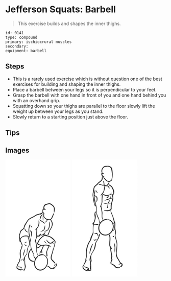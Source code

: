 # Jefferson Squats: Barbell
> This exercise builds and shapes the inner thighs.

``` 
id: 0141 
type: compound 
primary: ischiocrural muscles 
secondary:  
equipment: barbell 
``` 

## Steps

 - This is a rarely used exercise which is without question one of the best exercises for building and shaping the inner thighs.
 - Place a barbell between your legs so it is perpendicular to your feet.
 - Grasp the barbell with one hand in front of you and one hand behind you with an overhand grip.
 - Squatting down so your thighs are parallel to the floor slowly lift the weight up between your legs as you stand.
 - Slowly return to a starting position just above the floor.

## Tips


## Images

<svg width="154pt" height="275pt" viewBox="0 0 154 275" xmlns="http://www.w3.org/2000/svg"><g fill="#FFF"><path d="M0 0h154v275H0V0m91.43 106.5c-2.21 2.17-1.89 5.45-2 8.29-.44.25-1.3.77-1.73 1.02-.54 2.54-.71 5.13-.34 7.71-3.66 1.98-7.52 3.58-11.61 4.41-4.21.83-7.21 4.1-11 5.83-4.37 2.05-9.03 4.01-12.26 7.75-2.15 2.89-3.79 6.14-5.92 9.05-2.24 2.98-3.16 6.64-3.82 10.24-1.98 1.75-4.34 2.99-6.33 4.71-1.98 2.44-2.21 5.75-3.29 8.61-2.45 5.71-.01 11.86.02 17.78 4.19 1.6 4.91 6.91 5.92 10.72-.28-.08-.83-.25-1.11-.33.53 5.26-3.49 9.42-3.86 14.56-1.1 4.39.61 8.76.45 13.16-.96 2.85-2.07 5.69-2.12 8.76-2.38 3.02-4.22 6.44-5.37 10.12-.94 2.41-1.55 5.66.48 7.71 2.81 1.93 6.14 3.2 9.55 3.5.44-.65 1.32-1.93 1.76-2.58 1.37 2.33 3.76 2.73 6.24 2.69 1.41-3.21 2.59-6.59 2.84-10.11-.46-3-1.57-5.93-1.42-9.01.29-3.98-1.39-7.95-.35-11.89 1.23-2.93 3.52-5.25 4.93-8.08.68-5.15.88-10.41 2.66-15.35 6.4-6.66 3.64-16.79.5-24.31.28-.38.84-1.14 1.11-1.51-6.94-4.27-16.91-1.04-20.95 5.83-.22-2.4-.39-4.8-.72-7.19 1.07-3.33 1.85-6.76 3.09-10.04 1.74-2.29 4.51-3.59 6.24-5.93.22.32.66.95.88 1.27.83-.85 1.65-1.69 2.5-2.51l-2.39 1.04c1.04-4.03 2.49-7.99 4.81-11.47 2.34-3.44 3.82-7.58 7.17-10.23 4.15-3.5 9.68-4.64 13.99-7.89 3.71-3.05 8.7-3.28 12.96-5.21-.15.61-.43 1.84-.57 2.46 2.63-1.65 4.8-3.88 6.7-6.3.8 3.36.1 6.82.54 10.22 2.13 3.19 5.08 5.9 8.58 7.53-2.05 1.85-3.85 3.94-5.46 6.19 2.94-.72 4.84-3.36 6.27-5.85l6.85-.27c2.27 3.33 3.95 7.25 3.49 11.37-.55 6.45-5.92 10.93-7.35 17.06-.56 2.4-2.5 4.34-2.82 6.77.3.18.9.53 1.2.7 2.47-3.42 3.14-7.68 4.82-11.46 1.63-2.74 3.43-5.4 4.57-8.4 2.66-5.38 1.97-12.7-2.86-16.65 3.86-3.37 5.15-8.46 7.08-13 1.46-6.3 4.33-13.88-.27-19.59-3.46-2.98-7.54-7.55-12.59-5.91-3.33.99-7.4 1.01-9.69 4.01m-8.39 25.53c-1.84 2.27-1.09 5.37-.88 8.03.89-2.16 1.46-4.42 2.29-6.59 1.24-1.91 2.82-3.57 4.06-5.48-2.09.92-4.13 2.14-5.47 4.04m5.35.03c-.73 3.86-.57 7.84.25 11.68.91-3.81 1.16-7.97-.25-11.68m-8.51 7.96c2.73 5.59 9.72 6.41 13.26 11.31-.74-1.85-1.15-4.11-3.15-5.03-3.46-1.97-6.57-4.47-10.11-6.28m-1.98 2.21c.82 5.19.25 10.68-2.17 15.38-2.11 2.51-4.33 4.96-5.68 8 .98-.55 1.95-1.11 2.92-1.67.19 5.06-.63 10.1-.31 15.17.3 4.71-2.45 8.79-3.83 13.12.41-.02 1.22-.05 1.63-.07.88 6.25 2.84 12.42 2.4 18.8-.34 5.3 1.06 10.55 3.6 15.18-.89-5.93-3.22-11.73-2.22-17.84 3.72-.93 7.4-2.53 9.08-6.24 1.8 0 3.6-.02 5.4-.06-2.55 6.39-5.15 12.84-9.28 18.41.97-.45 1.94-.89 2.91-1.34a75.36 75.36 0 0 1 2.28-4.48c.12 1.19.35 3.57.47 4.76l1.84.16c-.18-2.24-.43-4.47-1.02-6.63 1.8-3.49 2.92-7.26 4.65-10.78 3.7-1.47 7.51-.73 11.1.69-2.44 4.47-4.23 9.31-5.52 14.23.26 3.2.63 6.39.46 9.61.8.01 1.6-.02 2.4-.02 0-3.81-1.32-7.59-.8-11.39 1.15-4.09 3.3-7.78 4.97-11.66 1.18.05 3.53.16 4.71.21-2.46-2.34-5.87-3.05-9-4.02-4.24-1.33-8.6.39-12.9.23-3.22.12-6.21-1.25-9.14-2.39 1.94-8.28 8.31-15.14 15.7-19.03 5.41 1.54 11.42 2.13 15.89 5.9 2.08 2 4.65 3.5 6.47 5.77 2.39 3.25.27 7.26-.08 10.8-.55 4.81-3.39 8.92-4.16 13.68-1.09 6.11-5.18 11.9-3.71 18.28 2.09 4.27 6.25 7.05 9.09 10.79.45-.58.9-1.15 1.35-1.72-2.64-3.1-5.3-6.18-8.41-8.83-1.33-7.12 2.74-13.36 3.77-20.18.73-4.12 2.93-7.84 3.44-12.02.28-3.52 2.99-7.1 1.1-10.55-4.1-6.14-10.31-11.03-17.76-12.21-2.33-1.91-5.32-2.3-8.14-3 1.23-1.83 2.5-3.67 3.23-5.77-3.94 2.21-6.14 7.7-11.36 7 .06-.78.17-2.35.23-3.14-2.36 2.73-5.73 3.79-9.2 4.24-.17-5.31 1.18-10.6.33-15.89 1.59-1.79 3.1-3.73 3.76-6.07 1.24-4.33 3.3-9.73-.49-13.41m26.03 2.78c-2.08 6.02.11 13.33-4.17 18.59-1.87 3.03-5.91 2.69-8.57 4.69 6.89 1.63 12.35-4.95 12.88-11.26.25-3.98.94-8.1-.14-12.02m-47.22 7.12c-1.2 5.17-2.86 10.42-2.24 15.79.48 4.27.17 8.7 1.83 12.76 1.6 4.09 1.17 8.65 2.96 12.68-.27 5.3-.27 10.66.91 15.86-5.38 5.28-8.26 13.41-6.14 20.8 1.23 4.75 5.28 8.7 10.17 9.5 1.38.48 2.43.03 3.13-1.34-3.67-1.06-7.83-2.05-9.84-5.68-4.24-6.8-1.35-15.29 3.07-21.22 1.78 3.76 3.49 7.57 5.71 11.1-.86 4.18 1.41 7.68 3.98 10.7-2.47 4.56-3.2 9.96-2.16 15.03 1.33 7.23 8.28 13.48 15.9 12.09 12.27-2.06 19.37-17 15.06-28.25-2.13-4.98-6.63-9-12-10.01-3.63-.46-7.12 1-10.08 2.98l2.07 1.53c3.28-2.38 7.47-2.69 11.37-2.32 3.28 2.16 6.14 5.25 7.3 9.08 2.74 8.99-1.57 20.17-10.48 23.88-4.75 2.12-10.83.93-14.07-3.25-6.07-7.69-3.77-20.36 4.09-25.93-.43-.69-.86-1.37-1.29-2.05a41.022 41.022 0 0 0-4.75 5.11c-2.33-1.78-4.06-4.24-4.13-7.26-.32-6.47-5.54-11.34-6.22-17.72-.79-4.32-.2-8.7-.31-13.05-1.87-9.23-4.5-18.44-4.5-27.94-.12-3.78 1.6-7.32 1.73-11.06-.27-.45-.8-1.36-1.07-1.81m1.98.1c.63 2.84 1.44 6.24 4.54 7.34a30.186 30.186 0 0 0-4.54-7.34m34.54 1.31c-1.28 3.65-1.71 7.59-3.33 11.11-2.44 1.73-5.4 2.59-7.71 4.55 2.38-.38 4.86-.82 6.89-2.24 4.78-2.5 4.47-8.78 4.15-13.42m-47.77 10.9c1.76 3.14 4.47 6.02 8.3 6.2-2.55-2.54-6.63-4.2-6.89-8.31-.48.7-.95 1.4-1.41 2.11m11.38 1.18c1.35 2.27 3.74 4.11 3.91 6.93.25 3.35-.73 6.65-.64 10.01 1.76-4.16 4.05-9.08 1.84-13.49-.74-2.22-3.27-2.55-5.11-3.45m39.09 21.93c1.51 2.85 2.98 5.91 5.59 7.94 4.07 3.31 12.6 1.27 11.77-4.93-2.04 1.48-3.75 3.55-6.15 4.47-5.22.38-7.48-4.94-11.21-7.48m-5.45 2.88c1.63 2.59 3.61 4.99 6.14 6.77-.92-3.1-3.48-5.17-6.14-6.77m21.06 7.58c.44-.18 1.33-.56 1.78-.75-.07-1.83-3.09-.57-1.78.75m5.98 47.13c.5 1.32 1.95 2.68 1.29 4.2-.93 1.2-2.02 2.27-3.05 3.38-.53-.28-1.6-.83-2.13-1.1-.29.75-.86 2.24-1.15 2.99-2.26.32-5.07.67-6.66-1.36-2.04-2.21-4.78-4.68-8.03-3.43 2.58 1.53 5.06 3.23 7.11 5.45 2.3 2.47 5.94 1.62 8.94 1.84 1.98-2.77 4.33-5.23 6.78-7.59.13-2.34.86-5-1.62-6.43-.5.68-1 1.36-1.48 2.05m-.94.76c-.98.5-2.47 1.7-1.98 2.92 1.37.55 4.01-2.49 1.98-2.92z"/><path d="M94.65 106.87c2.88-1.32 6.03-1.94 9.08-2.74 3.61 1.75 7.4 3.85 9.53 7.39 2.07 3.97-.24 8.55 1.4 12.63-2.6 3.52-4.31 7.56-6.01 11.56-.71 1.74-2.05 3.18-3.61 4.2-4.55.13-9.41-1.11-12.54-4.6-1.92-1.75-1.31-4.59-1.6-6.89 2.25-1.96-1.03-3.83-1.72-5.71-1.52-1.84-.71-4.41 1.09-5.7 1.79.26 3.52.81 5.29 1.21-1.34-1.54-2.74-3-4.22-4.4.31-2.59.81-5.55 3.31-6.95zM80.78 177.01c3.66 1.55 7.32.21 10.96-.66-6.8 4.57-13.63 10.09-16.01 18.3-1.02.03-2.04.06-3.06.1-1.53-4.35-.5-8.83 1.72-12.73 2.49-1.09 5.2-1.65 7.59-3.01l-1.2-2z"/><path d="M74.46 179.08c1.15-1.41 3.5-1.21 5.12-.85-.3 1.42-4.37 2.56-5.12.85zM41.4 181.25c3.37-1.59 7.17-1.32 10.78-1.04 1.97 6.01 4.44 12.19 3.62 18.64-.93 4.25-3.99 7.7-4.94 11.95-.48 3.01 0 6.09-.45 9.11-1.59 3.12-4.17 5.61-5.77 8.74-1.83 3.22-2.43 6.93-2.73 10.58 1.35-1.51 2.34-3.28 3.01-5.18-.03 5.19-.32 10.44.7 15.56.55 2.37-.24 4.72-.72 7.02-.99.72-1.97 1.45-2.96 2.18-.82-.71-1.64-1.42-2.46-2.14-.61-.27-1.84-.8-2.45-1.07-.48.5-1.43 1.51-1.91 2.02-2.63-1.5-8.27-2.4-6.94-6.59 1.53-4.02 2.83-8.31 5.77-11.58.03-3.31 1.05-6.43 2.24-9.48.65-5.23-.88-10.57.3-15.79.75-4.52 4.19-8.39 3.68-13.14.48-4.28-3.26-7.19-4.04-11.15-1.25-3.78 1.84-7.47 5.27-8.64m2.25 14.84c2.78-.19 5.59-1.09 7.17-3.56-2.62.66-5.03 1.94-7.17 3.56m1.07 2.05c.86 2.74 2.83 4.73 5.96 4.07-1.05-.61-2.07-1.27-3.06-1.96-.92-.77-1.9-1.46-2.9-2.11m-2.85 28.67c2.23-5.62 3.4-11.61 4.93-17.45-3.34 5.08-5.34 11.35-4.93 17.45M35.2 238.4c2.36-1.75 4.6-3.71 6.31-6.12-2.69 1.33-4.93 3.44-6.31 6.12m-5.96 12.2c2.61 2.42 6.22 2.53 9.48 3.39-.21-.5-.62-1.5-.83-2.01-2.87-.56-5.76-.98-8.65-1.38zM72.85 194.8c1.23 1.61 2.26 3.38 3.59 4.92 1.7.72 3.54 1.06 5.28 1.71-1.38 2.87-4.02 4.32-7.12 4.62-.41-3.78-1.43-7.46-1.75-11.25z"/></g><g fill="#333"><path d="M91.43 106.5c2.29-3 6.36-3.02 9.69-4.01 5.05-1.64 9.13 2.93 12.59 5.91 4.6 5.71 1.73 13.29.27 19.59-1.93 4.54-3.22 9.63-7.08 13 4.83 3.95 5.52 11.27 2.86 16.65-1.14 3-2.94 5.66-4.57 8.4-1.68 3.78-2.35 8.04-4.82 11.46-.3-.17-.9-.52-1.2-.7.32-2.43 2.26-4.37 2.82-6.77 1.43-6.13 6.8-10.61 7.35-17.06.46-4.12-1.22-8.04-3.49-11.37l-6.85.27c-1.43 2.49-3.33 5.13-6.27 5.85 1.61-2.25 3.41-4.34 5.46-6.19-3.5-1.63-6.45-4.34-8.58-7.53-.44-3.4.26-6.86-.54-10.22-1.9 2.42-4.07 4.65-6.7 6.3.14-.62.42-1.85.57-2.46-4.26 1.93-9.25 2.16-12.96 5.21-4.31 3.25-9.84 4.39-13.99 7.89-3.35 2.65-4.83 6.79-7.17 10.23-2.32 3.48-3.77 7.44-4.81 11.47l2.39-1.04c-.85.82-1.67 1.66-2.5 2.51-.22-.32-.66-.95-.88-1.27-1.73 2.34-4.5 3.64-6.24 5.93-1.24 3.28-2.02 6.71-3.09 10.04.33 2.39.5 4.79.72 7.19 4.04-6.87 14.01-10.1 20.95-5.83-.27.37-.83 1.13-1.11 1.51 3.14 7.52 5.9 17.65-.5 24.31-1.78 4.94-1.98 10.2-2.66 15.35-1.41 2.83-3.7 5.15-4.93 8.08-1.04 3.94.64 7.91.35 11.89-.15 3.08.96 6.01 1.42 9.01-.25 3.52-1.43 6.9-2.84 10.11-2.48.04-4.87-.36-6.24-2.69-.44.65-1.32 1.93-1.76 2.58-3.41-.3-6.74-1.57-9.55-3.5-2.03-2.05-1.42-5.3-.48-7.71 1.15-3.68 2.99-7.1 5.37-10.12.05-3.07 1.16-5.91 2.12-8.76.16-4.4-1.55-8.77-.45-13.16.37-5.14 4.39-9.3 3.86-14.56.28.08.83.25 1.11.33-1.01-3.81-1.73-9.12-5.92-10.72-.03-5.92-2.47-12.07-.02-17.78 1.08-2.86 1.31-6.17 3.29-8.61 1.99-1.72 4.35-2.96 6.33-4.71.66-3.6 1.58-7.26 3.82-10.24 2.13-2.91 3.77-6.16 5.92-9.05 3.23-3.74 7.89-5.7 12.26-7.75 3.79-1.73 6.79-5 11-5.83 4.09-.83 7.95-2.43 11.61-4.41-.37-2.58-.2-5.17.34-7.71.43-.25 1.29-.77 1.73-1.02.11-2.84-.21-6.12 2-8.29m3.22.37c-2.5 1.4-3 4.36-3.31 6.95 1.48 1.4 2.88 2.86 4.22 4.4-1.77-.4-3.5-.95-5.29-1.21-1.8 1.29-2.61 3.86-1.09 5.7.69 1.88 3.97 3.75 1.72 5.71.29 2.3-.32 5.14 1.6 6.89 3.13 3.49 7.99 4.73 12.54 4.6 1.56-1.02 2.9-2.46 3.61-4.2 1.7-4 3.41-8.04 6.01-11.56-1.64-4.08.67-8.66-1.4-12.63-2.13-3.54-5.92-5.64-9.53-7.39-3.05.8-6.2 1.42-9.08 2.74M41.4 181.25c-3.43 1.17-6.52 4.86-5.27 8.64.78 3.96 4.52 6.87 4.04 11.15.51 4.75-2.93 8.62-3.68 13.14-1.18 5.22.35 10.56-.3 15.79-1.19 3.05-2.21 6.17-2.24 9.48-2.94 3.27-4.24 7.56-5.77 11.58-1.33 4.19 4.31 5.09 6.94 6.59.48-.51 1.43-1.52 1.91-2.02.61.27 1.84.8 2.45 1.07.82.72 1.64 1.43 2.46 2.14.99-.73 1.97-1.46 2.96-2.18.48-2.3 1.27-4.65.72-7.02-1.02-5.12-.73-10.37-.7-15.56-.67 1.9-1.66 3.67-3.01 5.18.3-3.65.9-7.36 2.73-10.58 1.6-3.13 4.18-5.62 5.77-8.74.45-3.02-.03-6.1.45-9.11.95-4.25 4.01-7.7 4.94-11.95.82-6.45-1.65-12.63-3.62-18.64-3.61-.28-7.41-.55-10.78 1.04z"/><path d="M83.04 132.03c1.34-1.9 3.38-3.12 5.47-4.04-1.24 1.91-2.82 3.57-4.06 5.48-.83 2.17-1.4 4.43-2.29 6.59-.21-2.66-.96-5.76.88-8.03zM88.39 132.06c1.41 3.71 1.16 7.87.25 11.68-.82-3.84-.98-7.82-.25-11.68zM79.88 140.02c3.54 1.81 6.65 4.31 10.11 6.28 2 .92 2.41 3.18 3.15 5.03-3.54-4.9-10.53-5.72-13.26-11.31zM77.9 142.23c3.79 3.68 1.73 9.08.49 13.41-.66 2.34-2.17 4.28-3.76 6.07.85 5.29-.5 10.58-.33 15.89 3.47-.45 6.84-1.51 9.2-4.24-.06.79-.17 2.36-.23 3.14 5.22.7 7.42-4.79 11.36-7-.73 2.1-2 3.94-3.23 5.77 2.82.7 5.81 1.09 8.14 3 7.45 1.18 13.66 6.07 17.76 12.21 1.89 3.45-.82 7.03-1.1 10.55-.51 4.18-2.71 7.9-3.44 12.02-1.03 6.82-5.1 13.06-3.77 20.18 3.11 2.65 5.77 5.73 8.41 8.83-.45.57-.9 1.14-1.35 1.72-2.84-3.74-7-6.52-9.09-10.79-1.47-6.38 2.62-12.17 3.71-18.28.77-4.76 3.61-8.87 4.16-13.68.35-3.54 2.47-7.55.08-10.8-1.82-2.27-4.39-3.77-6.47-5.77-4.47-3.77-10.48-4.36-15.89-5.9-7.39 3.89-13.76 10.75-15.7 19.03 2.93 1.14 5.92 2.51 9.14 2.39 4.3.16 8.66-1.56 12.9-.23 3.13.97 6.54 1.68 9 4.02-1.18-.05-3.53-.16-4.71-.21-1.67 3.88-3.82 7.57-4.97 11.66-.52 3.8.8 7.58.8 11.39-.8 0-1.6.03-2.4.02.17-3.22-.2-6.41-.46-9.61 1.29-4.92 3.08-9.76 5.52-14.23-3.59-1.42-7.4-2.16-11.1-.69-1.73 3.52-2.85 7.29-4.65 10.78.59 2.16.84 4.39 1.02 6.63l-1.84-.16c-.12-1.19-.35-3.57-.47-4.76a75.36 75.36 0 0 0-2.28 4.48c-.97.45-1.94.89-2.91 1.34 4.13-5.57 6.73-12.02 9.28-18.41-1.8.04-3.6.06-5.4.06-1.68 3.71-5.36 5.31-9.08 6.24-1 6.11 1.33 11.91 2.22 17.84-2.54-4.63-3.94-9.88-3.6-15.18.44-6.38-1.52-12.55-2.4-18.8-.41.02-1.22.05-1.63.07 1.38-4.33 4.13-8.41 3.83-13.12-.32-5.07.5-10.11.31-15.17-.97.56-1.94 1.12-2.92 1.67 1.35-3.04 3.57-5.49 5.68-8 2.42-4.7 2.99-10.19 2.17-15.38m2.88 34.78l1.2 2c-2.39 1.36-5.1 1.92-7.59 3.01-2.22 3.9-3.25 8.38-1.72 12.73 1.02-.04 2.04-.07 3.06-.1 2.38-8.21 9.21-13.73 16.01-18.3-3.64.87-7.3 2.21-10.96.66m-6.32 2.07c.75 1.71 4.82.57 5.12-.85-1.62-.36-3.97-.56-5.12.85m-1.61 15.72c.32 3.79 1.34 7.47 1.75 11.25 3.1-.3 5.74-1.75 7.12-4.62-1.74-.65-3.58-.99-5.28-1.71-1.33-1.54-2.36-3.31-3.59-4.92z"/><path d="M103.93 145.01c1.08 3.92.39 8.04.14 12.02-.53 6.31-5.99 12.89-12.88 11.26 2.66-2 6.7-1.66 8.57-4.69 4.28-5.26 2.09-12.57 4.17-18.59zM56.71 152.13c.27.45.8 1.36 1.07 1.81-.13 3.74-1.85 7.28-1.73 11.06 0 9.5 2.63 18.71 4.5 27.94.11 4.35-.48 8.73.31 13.05.68 6.38 5.9 11.25 6.22 17.72.07 3.02 1.8 5.48 4.13 7.26 1.44-1.83 3.02-3.55 4.75-5.11.43.68.86 1.36 1.29 2.05-7.86 5.57-10.16 18.24-4.09 25.93 3.24 4.18 9.32 5.37 14.07 3.25 8.91-3.71 13.22-14.89 10.48-23.88-1.16-3.83-4.02-6.92-7.3-9.08-3.9-.37-8.09-.06-11.37 2.32l-2.07-1.53c2.96-1.98 6.45-3.44 10.08-2.98 5.37 1.01 9.87 5.03 12 10.01 4.31 11.25-2.79 26.19-15.06 28.25-7.62 1.39-14.57-4.86-15.9-12.09-1.04-5.07-.31-10.47 2.16-15.03-2.57-3.02-4.84-6.52-3.98-10.7-2.22-3.53-3.93-7.34-5.71-11.1-4.42 5.93-7.31 14.42-3.07 21.22 2.01 3.63 6.17 4.62 9.84 5.68-.7 1.37-1.75 1.82-3.13 1.34-4.89-.8-8.94-4.75-10.17-9.5-2.12-7.39.76-15.52 6.14-20.8-1.18-5.2-1.18-10.56-.91-15.86-1.79-4.03-1.36-8.59-2.96-12.68-1.66-4.06-1.35-8.49-1.83-12.76-.62-5.37 1.04-10.62 2.24-15.79zM58.69 152.23c1.85 2.22 3.39 4.68 4.54 7.34-3.1-1.1-3.91-4.5-4.54-7.34zM93.23 153.54c.32 4.64.63 10.92-4.15 13.42-2.03 1.42-4.51 1.86-6.89 2.24 2.31-1.96 5.27-2.82 7.71-4.55 1.62-3.52 2.05-7.46 3.33-11.11zM45.46 164.44c.46-.71.93-1.41 1.41-2.11.26 4.11 4.34 5.77 6.89 8.31-3.83-.18-6.54-3.06-8.3-6.2z"/><path d="M56.84 165.62c1.84.9 4.37 1.23 5.11 3.45 2.21 4.41-.08 9.33-1.84 13.49-.09-3.36.89-6.66.64-10.01-.17-2.82-2.56-4.66-3.91-6.93zM95.93 187.55c3.73 2.54 5.99 7.86 11.21 7.48 2.4-.92 4.11-2.99 6.15-4.47.83 6.2-7.7 8.24-11.77 4.93-2.61-2.03-4.08-5.09-5.59-7.94zM90.48 190.43c2.66 1.6 5.22 3.67 6.14 6.77-2.53-1.78-4.51-4.18-6.14-6.77zM43.65 196.09c2.14-1.62 4.55-2.9 7.17-3.56-1.58 2.47-4.39 3.37-7.17 3.56zM111.54 198.01c-1.31-1.32 1.71-2.58 1.78-.75-.45.19-1.34.57-1.78.75zM44.72 198.14c1 .65 1.98 1.34 2.9 2.11.99.69 2.01 1.35 3.06 1.96-3.13.66-5.1-1.33-5.96-4.07zM41.87 226.81c-.41-6.1 1.59-12.37 4.93-17.45-1.53 5.84-2.7 11.83-4.93 17.45zM35.2 238.4c1.38-2.68 3.62-4.79 6.31-6.12-1.71 2.41-3.95 4.37-6.31 6.12zM117.52 245.14c.48-.69.98-1.37 1.48-2.05 2.48 1.43 1.75 4.09 1.62 6.43-2.45 2.36-4.8 4.82-6.78 7.59-3-.22-6.64.63-8.94-1.84-2.05-2.22-4.53-3.92-7.11-5.45 3.25-1.25 5.99 1.22 8.03 3.43 1.59 2.03 4.4 1.68 6.66 1.36.29-.75.86-2.24 1.15-2.99.53.27 1.6.82 2.13 1.1 1.03-1.11 2.12-2.18 3.05-3.38.66-1.52-.79-2.88-1.29-4.2z"/><path d="M116.58 245.9c2.03.43-.61 3.47-1.98 2.92-.49-1.22 1-2.42 1.98-2.92zM29.24 250.6c2.89.4 5.78.82 8.65 1.38.21.51.62 1.51.83 2.01-3.26-.86-6.87-.97-9.48-3.39z"/></g></svg>
<svg width="154pt" height="275pt" viewBox="0 0 154 275" xmlns="http://www.w3.org/2000/svg"><g fill="#FFF"><path d="M0 0h154v275H0V0m73.16 17.17c-3.92 3.49-5.55 9.64-2.76 14.31-.52.3-1.55.9-2.07 1.2.54 2.22 1.12 4.46 2.27 6.45-.67 2.82-.19 6.06-1.94 8.53-1.39 1.6-3.2 2.75-4.83 4.08-3.25 2.4-5.49 5.89-8.85 8.18-2.94 2.07-4.55 5.52-4.85 9.05-.56 5.7-2.58 11.34-1.56 17.11 1.23 7.89 2.12 15.96 5.41 23.33.49-.04 1.46-.12 1.94-.15 1.03 3.88.12 7.9.59 11.85-.9.61-1.86 1.15-2.8 1.69-.75 2.98-1.58 6.09-.8 9.16 1.69 6.88-.8 14.35-5.85 19.2.62.28 1.85.82 2.46 1.09-1.08 5.91-.39 11.91-.63 17.87-.34 3.89-2.81 7.09-4.39 10.54-1.44 2.85-1.39 6.21-2.87 9.05-7.62 10.72-10.04 24.46-9.1 37.39.17 3.71-1.79 7.18-1.24 10.91-2.39 4.25-3.72 9.07-6.77 12.94.41 1.86.37 4 1.71 5.51 3.46 3.36 8.5 6.41 13.39 4.12 1.86.68 3.74.23 5.52-.47-.09-6.05.07-12.13-.87-18.11.54-1.36 1.31-2.61 1.82-3.97-.6-5.15-2.38-10.78.11-15.7 2.18-5.3 6.74-9.35 8.03-15.07 2.34-5.2.89-11.55 4.48-16.23 3.75-5.12 6.5-11.13 7.22-17.48-1.01.73-2.22 1.4-2.46 2.75-1.35 4.72-2.76 9.55-5.66 13.58-5.48 7.09-3.72 17.03-8.48 24.45a47.585 47.585 0 0 0-7.56 16.72c-.44 2.38-1.46 5.43.9 7.19.36-2.17.62-4.34.9-6.52l.21 4.27c-2.66 4.71-.1 9.97-1.06 14.98.06 2.35-1.37 5.26 1.01 6.94-1.15.28-2.3 1.51-3.49.86-.68-1.5-.21-3.41-1.24-4.71-3.44-1.6-7.17-2.51-10.72-3.87 2.09 2.89 5.55 3.88 8.75 5.01-.45.71-1.36 2.12-1.82 2.83.52.64 1.08 1.28 1.52 1.99-4.44-1.32-10.43-3.72-10.36-9.23.97-1.52 1.87-3.1 2.62-4.75 1.78-3.01 3.63-5.97 5.27-9.05-2.12-3.5.68-7.26.47-10.97-.28-4.79-.46-9.66.58-14.38 1.5-6.95 3.17-14.14 7.42-20 3.03-3.88 3.37-8.98 5.46-13.31 1.22-2.58 2.53-5.3 2.14-8.24-.41-5.91-.3-11.85.73-17.69 3.56-.12 7.42 1.63 10.79.4.01-.38.02-1.15.03-1.53-3.44-.78-6.98-.32-10.47-.45 2.76-7.62 6.22-15.84 3.15-23.96.26-.76.79-2.28 1.05-3.05.37 0 1.09-.01 1.46-.02.14 6.3 3.1 12.13 6.24 17.45-.31 2.64.15 5.3 1.59 7.57-1.67 3.49-3.05 7.23-3.08 11.16-.35 6.25 2.71 12.84 8.23 16 4.93 2.92 11.61 3.06 16.4-.22 3.47 8 .52 16.82 1.06 25.18.63 3.07 2.48 5.82 2.37 9.05 0 7.16 4.02 14.16 1.59 21.28l1.12 2.69c-.75 3.01-1.98 5.88-2.6 8.93 1.63 2.51 4.31 3.89 6.88 5.22 3.13 1.63 4.38 6.11 8.29 6.26 2.63.54 6.76 1.52 7.4-2.19 1.37-.21 2.73-.43 4.1-.64.86-1.48 2.28-2.77 2.49-4.55-.34-1.39-.99-2.67-1.6-3.95-4.41-.51-5.12-5.37-7.25-8.44-3.99-5.57-6.51-12.72-5.04-19.6.92-4.32.67-8.75 1.12-13.12.82-7.61-2.44-14.78-4.17-22.03-.57-2.86.71-5.62.99-8.43.33-4.85-2.33-9.43-1.57-14.28.32-2.91.08-5.84.12-8.76-2.2-3.94-2.65-8.52-4.34-12.65-1.42-5.86-5.16-10.91-6-16.93 1.2-1.7 2.04-3.62 1.7-5.74-.52-6.9 1.67-13.57 3.49-20.13.98-2.87-.38-5.86.09-8.79.88-2.71 2.63-5.21 2.61-8.16.13-4.39-2.48-8.13-4.36-11.9-1.74-3.65-5.96-4.69-8.88-7.11.73-1.74 1.45-3.48 2.2-5.2 2.05-.93 4.57-1.63 5.69-3.79 2.01-8.91 2.28-18.23.29-27.16-.94-3.68-4.75-5.58-8.13-6.39-4.35.2-9.68-.9-12.95 2.75M55.95 172.7c-1.39.17-2.77.42-4.1.85 2.22 1.28 4.73 1.21 7.14.55.37 1.32.73 2.65 1.08 3.99.51.25 1.54.74 2.05.98-.7-2.75-1.63-5.64-3.83-7.58-.79.38-1.57.78-2.34 1.21m.56 13.42c-1.51 2.61-4.45 1.51-6.9 1.77 1.04.72 2.04 1.53 3.24 1.99 1.98.19 3.44-1.29 4.95-2.3-.32-.37-.97-1.1-1.29-1.46m-8.1 11.42c-5.07 7.07-7.07 15.85-7.48 24.41 3.24-8.09 4.77-16.8 8.72-24.62-.31.05-.93.16-1.24.21z"/><path d="M83.08 16.13c3.79-.46 7.96 2.07 8.8 5.9 1.83 8.03 2.86 16.46.91 24.57-1.79 2.52-5.2 3.83-8.21 3.14-4.3-.98-6.07-5.51-9.4-7.97.29-.36.87-1.09 1.16-1.45-1.31-.92-2.63-1.82-3.95-2.71-.53-1.41-1.09-2.79-1.68-4.17 1.6-.17 3.15-.57 4.68-1.05-1.03-.46-3.08-1.36-4.1-1.81-.51-3.8-.56-8.15 2.25-11.14 2.29-2.83 6.23-2.86 9.54-3.31z"/><path d="M71.69 38.98c1.68.63 1.92 2.31 2.47 3.71 3.09 4.44 6.93 8.62 12.53 9.6-1.23 3.08-3.48 5.52-5.56 8.04a90.57 90.57 0 0 0-4.64-.61c-.9-3.47.03-8.34-3.47-10.51.48 3.05 1.1 6.08 1.76 9.1-3.9 2.91-8.83-3.57-12.47.41 2.69.4 5.4 1.19 8.13.85.41.38 1.23 1.12 1.64 1.49.81-.19 2.44-.57 3.25-.75-.02 5.48.11 11.33-2.71 16.24-2.18 2.4-4.3 4.89-5.52 7.95.96-.61 1.92-1.22 2.89-1.82.19 3.42-.2 6.83-.37 10.25-.2 3.02.46 6.12-.46 9.07-.82 2.8-2.16 5.41-3.2 8.13.41.32 1.22.97 1.63 1.29.84 5.83 2.64 11.59 2.29 17.53.06 4.02-.37 8.67 2.43 11.93-.14.3-.41.9-.55 1.19-1.22.96-2.39 1.98-3.47 3.1-.7.59-2.1 1.75-2.8 2.34-1-2.65-1.43-5.45-1.89-8.22-1.41-4.5-4.28-8.45-5.15-13.13-1.31-5.04-.39-10.27-.73-15.39-1.6-8.62-4.65-17.01-4.69-25.88 1.79 1.22 4.02 2.34 4.64 4.61.82 3.66-.29 7.38-.28 11.07 2.26-3.95 3.44-9.11 1.52-13.43-1.67-1.77-4.06-2.63-5.98-4.1.48-3.62 1.57-7.12 2.13-10.73-.42-.23-1.26-.71-1.68-.94-.56 3.56-1.45 7.07-1.95 10.64-.23 3.73.44 7.44.53 11.17.22 5.3 4.04 10.12 2.6 15.54-1.91-7.11-2.8-14.42-4.18-21.63-1.39-6.5 1.62-12.75 1.99-19.18.34-4.49 4.55-6.64 7.59-9.16 2.76-4.76 8.59-6.57 11.22-11.43 1.61-2.52.44-5.58.51-8.34m-15.7 32.21c.8 2.38 1.06 6.41 4.33 6.53-1.22-2.31-2.56-4.58-4.33-6.53z"/><path d="M82.59 60.1c.93-.77 1.86-1.53 2.8-2.3 1.57 2.53 3.89 4.39 6.62 5.55C95 68.37 97.68 73.88 97 79.9c-.54.37-1.62 1.1-2.16 1.47-1.16-.07-2.33-.1-3.49-.08 1.12-1.41 1.55-3.02.85-4.69-.77 1.63-1.51 3.28-2.29 4.92-3.84.49-7.73 2.51-11.62 1.22-1.85-.56-3.23-2.21-5.12-2.59-.71 1.38.87 2.11 1.72 2.89 2.29 1.85 5.32 2.07 8.12 2.39.46.52.91 1.04 1.37 1.57-1.49.92-2.96 1.85-4.39 2.85 1.66-.18 3.39-.24 4.93-.95 1.54-1.34.79-3.52 1.03-5.29 1.87-.21 3.74-.44 5.61-.71l-1.48-.9c1.29.01 2.59.03 3.88.04l-.86.22c.62.9 1.84 2.69 2.45 3.59-1.39-.51-2.76-1.04-4.15-1.57-.76 1.9-1.25 3.89-1.59 5.9-4.79 1.87-10.06 2.7-14.03 6.29 5.37-1.89 11.27-2.35 16.11-5.57.69.7 1.35 1.43 1.98 2.19.16 5.82-3.5 11.01-3.05 16.85-.06 2.25.52 4.79-.88 6.76-4.31 3.1-9.78 1.74-14.68 1.83.24.33.71 1 .95 1.33 4.85 1.38 10.36 1.86 14.63-1.38-1.15 5.94 3.68 10.74 4.61 16.37.87 4.88 3.73 9.73 2.4 14.75l-2.59-.84 1.13-.14c-1.98-2.93-4.1-6.08-7.47-7.55-4.83-1.82-10.73-3.06-15.27.17-3.3-4.71-2.71-10.84-2-16.23-.63-5.74-2.13-11.34-2.83-17.06.55-3.73 2.95-7.07 2.6-10.98-.53-5.52 1.29-11.06.03-16.52 3.64-3.12 4.64-7.94 5.52-12.42.59-2.03-.34-4.02-.82-5.97 2.58.14 5.16.21 7.74.35 1.37 1.94 2.41 4.25 4.59 5.45-.43-3.47-2.35-6.74-5.89-7.76m.49 43.1c2.72-1.2 5.59.14 8.38-.54-1.73-.83-3.63-.74-5.49-.59 1.53-2.35 2.69-4.95 2.98-7.76-2.68 2.43-3.83 5.98-5.87 8.89m-9.38.15c2.89.04 6.37 1.21 8.78-.95-2.97-.44-5.94.13-8.78.95m10.03 1.21c-.42 3.07-.57 6.29-2.11 9.06.92-.2 1.84-.36 2.76-.54.12-2.76.43-5.5.73-8.24l-1.38-.28z"/><path d="M91.75 84.86c4.26.56 3.54 4.81 2.88 7.85-2.45-1.92-2.9-4.91-2.88-7.85zM75.57 142.6c2.56-.91 5.23-1.46 7.8-2.33 3.87 1.61 7.97 3.49 10.1 7.33 5.81 9.52.76 23.42-9.64 27.28-5.71 2.35-12.88.63-16.54-4.44-6.85-9.06-2.19-23.79 8.28-27.84z"/><path d="M96.69 150.73c.94-.59 1.94-1.09 2.93-1.6.19 3.63-.05 7.26-.23 10.89-.19 3.15 1.64 5.95 1.92 9.05.84 3.82-1.65 7.55-.66 11.37 1.67 7.4 5.22 14.65 4.15 22.42-.57 3.87-.32 7.82-1.14 11.66-1.09 5.34-.75 11.15 1.66 16.1 2.86 4.01 5.09 8.41 7.77 12.54-1.49 1.26-2.99 2.52-4.31 3.97 2.58-.58 4.73-2.15 7.06-3.31 2.06 4.58-2.71 8.17-6.7 8.98-1.89-.41-3.8-.72-5.7-1.01-1.75-4.89-6.93-6.43-11.23-8.3.3-3.02 1.06-6.02 3.02-8.43-.58-.97-1.17-1.94-1.75-2.9.82-2.23 1.66-4.62 1-7.02-1.08-4.85-1.85-9.76-2.68-14.65l1.96-1.88c-1.16-2.25-2.88-4.2-3.78-6.58-1.03-8.52 2.01-17.44-1.16-25.66l-1.24.14.64-1.73c3.21-1.75 5.28-4.8 7.19-7.79 1.81-.6 4.38-.39 4.1-3.54-.88.35-2.63 1.06-3.51 1.42 2.2-4.32 2.76-9.66.69-14.14m-1.04 30.29c.71 1.02 1.62 1.11 2.72.27 2.57-2.58-2.92-3.07-2.72-.27m4.49 25.93c-.29 4.08-.36 8.19.72 12.18.55-7.62 1.36-15.38-.45-22.91-2.33 3.18-.01 7.19-.27 10.73z"/></g><g fill="#333"><path d="M73.16 17.17c3.27-3.65 8.6-2.55 12.95-2.75 3.38.81 7.19 2.71 8.13 6.39 1.99 8.93 1.72 18.25-.29 27.16-1.12 2.16-3.64 2.86-5.69 3.79-.75 1.72-1.47 3.46-2.2 5.2 2.92 2.42 7.14 3.46 8.88 7.11 1.88 3.77 4.49 7.51 4.36 11.9.02 2.95-1.73 5.45-2.61 8.16-.47 2.93.89 5.92-.09 8.79-1.82 6.56-4.01 13.23-3.49 20.13.34 2.12-.5 4.04-1.7 5.74.84 6.02 4.58 11.07 6 16.93 1.69 4.13 2.14 8.71 4.34 12.65-.04 2.92.2 5.85-.12 8.76-.76 4.85 1.9 9.43 1.57 14.28-.28 2.81-1.56 5.57-.99 8.43 1.73 7.25 4.99 14.42 4.17 22.03-.45 4.37-.2 8.8-1.12 13.12-1.47 6.88 1.05 14.03 5.04 19.6 2.13 3.07 2.84 7.93 7.25 8.44.61 1.28 1.26 2.56 1.6 3.95-.21 1.78-1.63 3.07-2.49 4.55-1.37.21-2.73.43-4.1.64-.64 3.71-4.77 2.73-7.4 2.19-3.91-.15-5.16-4.63-8.29-6.26-2.57-1.33-5.25-2.71-6.88-5.22.62-3.05 1.85-5.92 2.6-8.93l-1.12-2.69c2.43-7.12-1.59-14.12-1.59-21.28.11-3.23-1.74-5.98-2.37-9.05-.54-8.36 2.41-17.18-1.06-25.18-4.79 3.28-11.47 3.14-16.4.22-5.52-3.16-8.58-9.75-8.23-16 .03-3.93 1.41-7.67 3.08-11.16-1.44-2.27-1.9-4.93-1.59-7.57-3.14-5.32-6.1-11.15-6.24-17.45-.37.01-1.09.02-1.46.02-.26.77-.79 2.29-1.05 3.05 3.07 8.12-.39 16.34-3.15 23.96 3.49.13 7.03-.33 10.47.45-.01.38-.02 1.15-.03 1.53-3.37 1.23-7.23-.52-10.79-.4-1.03 5.84-1.14 11.78-.73 17.69.39 2.94-.92 5.66-2.14 8.24-2.09 4.33-2.43 9.43-5.46 13.31-4.25 5.86-5.92 13.05-7.42 20-1.04 4.72-.86 9.59-.58 14.38.21 3.71-2.59 7.47-.47 10.97-1.64 3.08-3.49 6.04-5.27 9.05-.75 1.65-1.65 3.23-2.62 4.75-.07 5.51 5.92 7.91 10.36 9.23-.44-.71-1-1.35-1.52-1.99.46-.71 1.37-2.12 1.82-2.83-3.2-1.13-6.66-2.12-8.75-5.01 3.55 1.36 7.28 2.27 10.72 3.87 1.03 1.3.56 3.21 1.24 4.71 1.19.65 2.34-.58 3.49-.86-2.38-1.68-.95-4.59-1.01-6.94.96-5.01-1.6-10.27 1.06-14.98l-.21-4.27c-.28 2.18-.54 4.35-.9 6.52-2.36-1.76-1.34-4.81-.9-7.19 1.41-6 3.98-11.7 7.56-16.72 4.76-7.42 3-17.36 8.48-24.45 2.9-4.03 4.31-8.86 5.66-13.58.24-1.35 1.45-2.02 2.46-2.75-.72 6.35-3.47 12.36-7.22 17.48-3.59 4.68-2.14 11.03-4.48 16.23-1.29 5.72-5.85 9.77-8.03 15.07-2.49 4.92-.71 10.55-.11 15.7-.51 1.36-1.28 2.61-1.82 3.97.94 5.98.78 12.06.87 18.11-1.78.7-3.66 1.15-5.52.47-4.89 2.29-9.93-.76-13.39-4.12-1.34-1.51-1.3-3.65-1.71-5.51 3.05-3.87 4.38-8.69 6.77-12.94-.55-3.73 1.41-7.2 1.24-10.91-.94-12.93 1.48-26.67 9.1-37.39 1.48-2.84 1.43-6.2 2.87-9.05 1.58-3.45 4.05-6.65 4.39-10.54.24-5.96-.45-11.96.63-17.87-.61-.27-1.84-.81-2.46-1.09 5.05-4.85 7.54-12.32 5.85-19.2-.78-3.07.05-6.18.8-9.16.94-.54 1.9-1.08 2.8-1.69-.47-3.95.44-7.97-.59-11.85-.48.03-1.45.11-1.94.15-3.29-7.37-4.18-15.44-5.41-23.33-1.02-5.77 1-11.41 1.56-17.11.3-3.53 1.91-6.98 4.85-9.05 3.36-2.29 5.6-5.78 8.85-8.18 1.63-1.33 3.44-2.48 4.83-4.08 1.75-2.47 1.27-5.71 1.94-8.53-1.15-1.99-1.73-4.23-2.27-6.45.52-.3 1.55-.9 2.07-1.2-2.79-4.67-1.16-10.82 2.76-14.31m9.92-1.04c-3.31.45-7.25.48-9.54 3.31-2.81 2.99-2.76 7.34-2.25 11.14 1.02.45 3.07 1.35 4.1 1.81-1.53.48-3.08.88-4.68 1.05.59 1.38 1.15 2.76 1.68 4.17 1.32.89 2.64 1.79 3.95 2.71-.29.36-.87 1.09-1.16 1.45 3.33 2.46 5.1 6.99 9.4 7.97 3.01.69 6.42-.62 8.21-3.14 1.95-8.11.92-16.54-.91-24.57-.84-3.83-5.01-6.36-8.8-5.9M71.69 38.98c-.07 2.76 1.1 5.82-.51 8.34-2.63 4.86-8.46 6.67-11.22 11.43-3.04 2.52-7.25 4.67-7.59 9.16-.37 6.43-3.38 12.68-1.99 19.18 1.38 7.21 2.27 14.52 4.18 21.63 1.44-5.42-2.38-10.24-2.6-15.54-.09-3.73-.76-7.44-.53-11.17.5-3.57 1.39-7.08 1.95-10.64.42.23 1.26.71 1.68.94-.56 3.61-1.65 7.11-2.13 10.73 1.92 1.47 4.31 2.33 5.98 4.1 1.92 4.32.74 9.48-1.52 13.43-.01-3.69 1.1-7.41.28-11.07-.62-2.27-2.85-3.39-4.64-4.61.04 8.87 3.09 17.26 4.69 25.88.34 5.12-.58 10.35.73 15.39.87 4.68 3.74 8.63 5.15 13.13.46 2.77.89 5.57 1.89 8.22.7-.59 2.1-1.75 2.8-2.34 1.08-1.12 2.25-2.14 3.47-3.1.14-.29.41-.89.55-1.19-2.8-3.26-2.37-7.91-2.43-11.93.35-5.94-1.45-11.7-2.29-17.53-.41-.32-1.22-.97-1.63-1.29 1.04-2.72 2.38-5.33 3.2-8.13.92-2.95.26-6.05.46-9.07.17-3.42.56-6.83.37-10.25-.97.6-1.93 1.21-2.89 1.82 1.22-3.06 3.34-5.55 5.52-7.95 2.82-4.91 2.69-10.76 2.71-16.24-.81.18-2.44.56-3.25.75-.41-.37-1.23-1.11-1.64-1.49-2.73.34-5.44-.45-8.13-.85 3.64-3.98 8.57 2.5 12.47-.41-.66-3.02-1.28-6.05-1.76-9.1 3.5 2.17 2.57 7.04 3.47 10.51 1.55.16 3.1.37 4.64.61 2.08-2.52 4.33-4.96 5.56-8.04-5.6-.98-9.44-5.16-12.53-9.6-.55-1.4-.79-3.08-2.47-3.71m10.9 21.12c3.54 1.02 5.46 4.29 5.89 7.76-2.18-1.2-3.22-3.51-4.59-5.45-2.58-.14-5.16-.21-7.74-.35.48 1.95 1.41 3.94.82 5.97-.88 4.48-1.88 9.3-5.52 12.42 1.26 5.46-.56 11-.03 16.52.35 3.91-2.05 7.25-2.6 10.98.7 5.72 2.2 11.32 2.83 17.06-.71 5.39-1.3 11.52 2 16.23 4.54-3.23 10.44-1.99 15.27-.17 3.37 1.47 5.49 4.62 7.47 7.55l-1.13.14 2.59.84c1.33-5.02-1.53-9.87-2.4-14.75-.93-5.63-5.76-10.43-4.61-16.37-4.27 3.24-9.78 2.76-14.63 1.38-.24-.33-.71-1-.95-1.33 4.9-.09 10.37 1.27 14.68-1.83 1.4-1.97.82-4.51.88-6.76-.45-5.84 3.21-11.03 3.05-16.85a34.3 34.3 0 0 0-1.98-2.19c-4.84 3.22-10.74 3.68-16.11 5.57 3.97-3.59 9.24-4.42 14.03-6.29.34-2.01.83-4 1.59-5.9 1.39.53 2.76 1.06 4.15 1.57-.61-.9-1.83-2.69-2.45-3.59l.86-.22c-1.29-.01-2.59-.03-3.88-.04l1.48.9c-1.87.27-3.74.5-5.61.71-.24 1.77.51 3.95-1.03 5.29-1.54.71-3.27.77-4.93.95 1.43-1 2.9-1.93 4.39-2.85-.46-.53-.91-1.05-1.37-1.57-2.8-.32-5.83-.54-8.12-2.39-.85-.78-2.43-1.51-1.72-2.89 1.89.38 3.27 2.03 5.12 2.59 3.89 1.29 7.78-.73 11.62-1.22.78-1.64 1.52-3.29 2.29-4.92.7 1.67.27 3.28-.85 4.69 1.16-.02 2.33.01 3.49.08.54-.37 1.62-1.1 2.16-1.47.68-6.02-2-11.53-4.99-16.55-2.73-1.16-5.05-3.02-6.62-5.55-.94.77-1.87 1.53-2.8 2.3m9.16 24.76c-.02 2.94.43 5.93 2.88 7.85.66-3.04 1.38-7.29-2.88-7.85M75.57 142.6c-10.47 4.05-15.13 18.78-8.28 27.84 3.66 5.07 10.83 6.79 16.54 4.44 10.4-3.86 15.45-17.76 9.64-27.28-2.13-3.84-6.23-5.72-10.1-7.33-2.57.87-5.24 1.42-7.8 2.33m21.12 8.13c2.07 4.48 1.51 9.82-.69 14.14.88-.36 2.63-1.07 3.51-1.42.28 3.15-2.29 2.94-4.1 3.54-1.91 2.99-3.98 6.04-7.19 7.79l-.64 1.73 1.24-.14c3.17 8.22.13 17.14 1.16 25.66.9 2.38 2.62 4.33 3.78 6.58l-1.96 1.88c.83 4.89 1.6 9.8 2.68 14.65.66 2.4-.18 4.79-1 7.02.58.96 1.17 1.93 1.75 2.9-1.96 2.41-2.72 5.41-3.02 8.43 4.3 1.87 9.48 3.41 11.23 8.3 1.9.29 3.81.6 5.7 1.01 3.99-.81 8.76-4.4 6.7-8.98-2.33 1.16-4.48 2.73-7.06 3.31 1.32-1.45 2.82-2.71 4.31-3.97-2.68-4.13-4.91-8.53-7.77-12.54-2.41-4.95-2.75-10.76-1.66-16.1.82-3.84.57-7.79 1.14-11.66 1.07-7.77-2.48-15.02-4.15-22.42-.99-3.82 1.5-7.55.66-11.37-.28-3.1-2.11-5.9-1.92-9.05.18-3.63.42-7.26.23-10.89-.99.51-1.99 1.01-2.93 1.6z"/><path d="M55.99 71.19c1.77 1.95 3.11 4.22 4.33 6.53-3.27-.12-3.53-4.15-4.33-6.53zM83.08 103.2c2.04-2.91 3.19-6.46 5.87-8.89-.29 2.81-1.45 5.41-2.98 7.76 1.86-.15 3.76-.24 5.49.59-2.79.68-5.66-.66-8.38.54zM73.7 103.35c2.84-.82 5.81-1.39 8.78-.95-2.41 2.16-5.89.99-8.78.95zM83.73 104.56l1.38.28c-.3 2.74-.61 5.48-.73 8.24-.92.18-1.84.34-2.76.54 1.54-2.77 1.69-5.99 2.11-9.06zM55.95 172.7c.77-.43 1.55-.83 2.34-1.21 2.2 1.94 3.13 4.83 3.83 7.58-.51-.24-1.54-.73-2.05-.98-.35-1.34-.71-2.67-1.08-3.99-2.41.66-4.92.73-7.14-.55 1.33-.43 2.71-.68 4.1-.85zM95.65 181.02c-.2-2.8 5.29-2.31 2.72.27-1.1.84-2.01.75-2.72-.27zM56.51 186.12c.32.36.97 1.09 1.29 1.46-1.51 1.01-2.97 2.49-4.95 2.3-1.2-.46-2.2-1.27-3.24-1.99 2.45-.26 5.39.84 6.9-1.77zM48.41 197.54c.31-.05.93-.16 1.24-.21-3.95 7.82-5.48 16.53-8.72 24.62.41-8.56 2.41-17.34 7.48-24.41zM100.14 206.95c.26-3.54-2.06-7.55.27-10.73 1.81 7.53 1 15.29.45 22.91-1.08-3.99-1.01-8.1-.72-12.18z"/></g></svg>